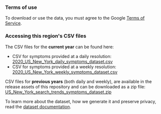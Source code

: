 ### Terms of use
To download or use the data, you must agree to the Google [Terms of Service](https://policies.google.com/terms).

### Accessing this region's CSV files
The CSV files for the **current year** can be found here:
- CSV for symptoms provided at a daily resolution: [2020_US_New_York_daily_symptoms_dataset.csv](2020_US_New_York_daily_symptoms_dataset.csv)
- CSV for symptoms provided at a weekly resolution: [2020_US_New_York_weekly_symptoms_dataset.csv](2020_US_New_York_weekly_symptoms_dataset.csv)

CSV files for **previous years** (both daily and weekly), are available in the release assets of this repository and can be downloaded as a zip file: [US_New_York_search_trends_symptoms_dataset.zip](https://github.com/google-research/open-covid-19-data/releases/download/v0.0.2/US_New_York_search_trends_symptoms_dataset.zip)

To learn more about the dataset, how we generate it and preserve privacy, read the [dataset documentation](../../../../README.md).